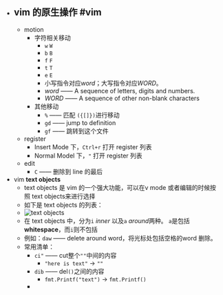- vim 的原生操作 #vim
	-
	- motion
		- 字符相关移动
			- `w` `W`
			- `b` `B`
			- `f` `F`
			- `t` `T`
			- `e` `E`
			- 小写指令对应*word*；大写指令对应*WORD*。
			- *word* —— A sequence of letters, digits and numbers.
			- *WORD* —— A sequence of other non-blank characters
		- 其他移动
			- `%` —— 匹配 `({[]})`进行移动
			- `gd` —— jump to definition
			- `gf` —— 跳转到这个文件
	- register
		- Insert Mode 下，`Ctrl+r` 打开 register 列表
		- Normal Model 下，`"` 打开 register 列表
	- edit
		- `C` —— 删除到 line 的最后
- vim **text objects**
	- text objects 是 vim 的一个强大功能，可以在v mode 或者编辑的时候按照 text objects来进行选择
	- 如下是 text objects 的列表：
	- ![text objects](https://www.barbarianmeetscoding.com/images/vim-text-objects-commands.jpg)
	- 在 text objects 中，分为`i` *inner* 以及`a` *around*两种。 `a`是包括**whitespace**，而`i`则不包括
	- 例如：`daw` —— delete around word，将光标处包括空格的word 删除。
	- 常用清单：
		- `ci"` —— cut整个`""`中间的内容
			- `"here is text"` ->  `""`
		- `dib` —— del`()`之间的内容
			- `fmt.Printf("text")` -> `fmt.Printf()`
		-